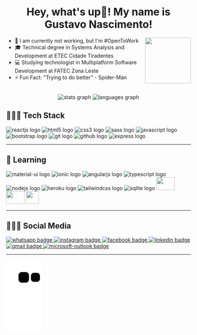 <h1 align="center">Hey, what's up👋! My name is Gustavo Nascimento!</h1>

<img src="https://media.discordapp.net/attachments/979473643866292225/1016883840360390707/a.gif" height="125" width="125" align="right" />
<div align="left">

- 💼 I am currently not working, but I'm #OpenToWork
- 🎓 Technical degree in Systems Analysis and Development at ETEC Cidade Tiradentes
- 💻 Studying technologist in Multiplatform Software Development at FATEC Zona Leste
- ⚡ Fun Fact: "Trying to do better" - Spider-Man

</div>

<br>

<div align="center">
  <img src="https://github-readme-stats.vercel.app/api?hide_title=false&hide_rank=false&show_icons=true&include_all_commits=true&count_private=true&disable_animations=false&theme=graywhite&locale=en&hide_border=false&username=Gustavo-Nasc" height="175" alt="stats graph"  />
  <img src="https://github-readme-stats.vercel.app/api/top-langs?locale=en&hide_title=false&layout=compact&card_width=320&langs_count=10&theme=graywhite&hide_border=false&username=Gustavo-Nasc" height="175" alt="languages graph"  />
</div>

<h2>👨🏾‍💻 Tech Stack</h2>
<div>
  <img src="https://cdn.jsdelivr.net/gh/devicons/devicon/icons/react/react-original.svg" height="35" width="50" alt="reactjs logo"/>
  <img src="https://cdn.jsdelivr.net/gh/devicons/devicon/icons/html5/html5-plain.svg" height="35" width="50" alt="html5 logo"/>
  <img src="https://cdn.jsdelivr.net/gh/devicons/devicon/icons/css3/css3-plain.svg" height="35" width="50" alt="css3 logo"/>
  <img src="https://cdn.jsdelivr.net/gh/devicons/devicon/icons/sass/sass-original.svg" height="35" width="50" alt="sass logo" />
  <img src="https://cdn.jsdelivr.net/gh/devicons/devicon/icons/javascript/javascript-plain.svg" height="35" width="50" alt="javascript logo"/>
  <img src="https://cdn.jsdelivr.net/gh/devicons/devicon/icons/bootstrap/bootstrap-plain.svg" height="35" width="50" alt="bootstrap logo"/>
  <img src="https://cdn.jsdelivr.net/gh/devicons/devicon/icons/git/git-original.svg" height="35" width="50" alt="git logo"/>
  <img src="https://cdn.jsdelivr.net/gh/devicons/devicon/icons/github/github-original.svg" height="35" width="50" alt="github logo"/>
  <img src="https://cdn.jsdelivr.net/gh/devicons/devicon/icons/express/express-original.svg" height="35" width="50" alt="express logo"/>
</div>

---
<h2>📑 Learning</h2>
<div align="left">
  <img src="https://cdn.jsdelivr.net/gh/devicons/devicon/icons/materialui/materialui-plain.svg" height="35" width="50" alt="material-ui logo"/>
  <img src="https://cdn.jsdelivr.net/gh/devicons/devicon/icons/ionic/ionic-original.svg" height="35" width="50" alt="ionic logo"/>
  <img src="https://cdn.jsdelivr.net/gh/devicons/devicon/icons/angularjs/angularjs-plain.svg" height="35" width="50" alt="angularjs logo"/>
  <img src="https://cdn.jsdelivr.net/gh/devicons/devicon/icons/typescript/typescript-plain.svg" height="35" width="50" alt="typescript logo"/>
  <img src="https://cdn.jsdelivr.net/gh/devicons/devicon/icons/nodejs/nodejs-plain.svg" height="35" width="50" alt="nodejs logo"/>
  <img src="https://cdn.jsdelivr.net/gh/devicons/devicon/icons/heroku/heroku-plain.svg" height="35" width="50" alt="heroku logo"/>
  <img src="https://cdn.jsdelivr.net/gh/devicons/devicon/icons/tailwindcss/tailwindcss-plain.svg" height="35" width="50" alt="tailwindcss logo"/>
  <img src="https://cdn.jsdelivr.net/gh/devicons/devicon/icons/sqlite/sqlite-original.svg" height="35" width="50" alt="sqlite logo" />
  <img src="https://cdn.jsdelivr.net/gh/devicons/devicon/icons/mysql/mysql-original.svg" height="35" width="50" />
  <img src="https://cdn.jsdelivr.net/gh/devicons/devicon/icons/java/java-original.svg" height="35" width="50" />
  <img src="https://cdn.aglty.io/bwql7jyk/Attachments/NewItems/image_20211214122557_0.png" height="35" width="35" />
</div>

---
<h2>🧏🏾‍♂️ Social Media</h2>
<a href="https://wa.me/5511976495898">
  <img src="https://img.shields.io/static/v1?message=Whatsapp&logo=whatsapp&label=&color=25D366&logoColor=white&labelColor=&style=for-the-badge" height="30" alt="whatsapp badge"/>
</a>
<a href="https://www.instagram.com/gustanascsouza/">
  <img src="https://img.shields.io/static/v1?message=Instagram&logo=instagram&label=&color=DD2A7B&logoColor=white&labelColor=&style=for-the-badge" height="30" alt="instagram badge"/>
</a>
<a href="https://www.facebook.com/gustanascsouza/">
  <img src="https://img.shields.io/static/v1?message=Facebook&logo=facebook&label=&color=1877F2&logoColor=white&labelColor=&style=for-the-badge" height="30" alt="facebook badge"/>
</a>
<a href="https://www.linkedin.com/in/gustanascsouza/">
  <img src="https://img.shields.io/static/v1?message=LinkedIn&logo=linkedin&label=&color=0077B5&logoColor=white&labelColor=&style=for-the-badge" height="30" alt="linkedin badge"/>
</a>
<a href="mailto:gunascsouza@gmail.com">
  <img src="https://img.shields.io/static/v1?message=Gmail&logo=gmail&label=&color=D14836&logoColor=white&labelColor=&style=for-the-badge" height="30" alt="gmail badge"/>
</a>
<a href="mailto:gustavo.ns@outlook.com.br">
  <img src="https://img.shields.io/static/v1?message=Outlook&logo=microsoft-outlook&label=&color=0078D4&logoColor=white&labelColor=&style=for-the-badge" height="30" alt="microsoft-outlook badge"/>
</a>

---
![Snake animation](https://github.com/Gustavo-Nasc/Gustavo-Nasc/blob/output/github-contribution-grid-snake.svg)
